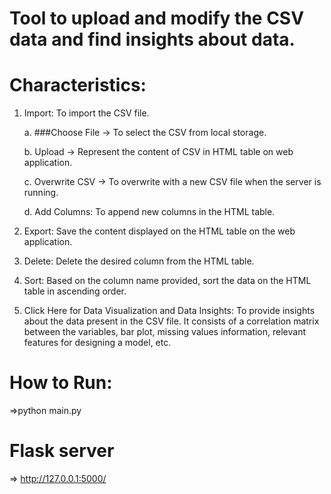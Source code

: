 # Tool to upload and modify the CSV data and find insights about data.

# Characteristics:
1. Import: To import the CSV file.

    a. ###Choose File -> To select the CSV from local storage.

    b. Upload -> Represent the content of CSV in HTML table on web application.

    c. Overwrite CSV -> To overwrite with a new CSV file when the server is running.

    d. Add Columns: To append new columns in the HTML table.

2. Export: Save the content displayed on the HTML table on the web application.
3. Delete: Delete the desired column from the HTML table.
4. Sort: Based on the column name provided, sort the data on the HTML table in ascending order.
6. Click Here for Data Visualization and Data Insights: To provide insights about the data present in the CSV file. It consists of a correlation matrix between the variables, bar plot, missing values information, relevant features for designing a model, etc.


# How to Run:
=>python main.py

# Flask server 
=> http://127.0.0.1:5000/


